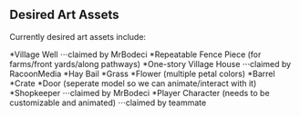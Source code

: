 ## Desired Art Assets

Currently desired art assets include:

*Village Well
⋅⋅⋅claimed by MrBodeci
*Repeatable Fence Piece (for farms/front yards/along pathways)
*One-story Village House
⋅⋅⋅claimed by RacoonMedia
*Hay Bail
*Grass
*Flower (multiple petal colors)
*Barrel
*Crate
*Door (seperate model so we can animate/interact with it)
*Shopkeeper
⋅⋅⋅claimed by MrBodeci
*Player Character (needs to be customizable and animated)
⋅⋅⋅claimed by teammate